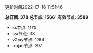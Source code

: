 更新时间2022-07-16 11:51:46

**总订阅: 378**
**总节点: 15661**
**有效节点: 3589**
- ss节点: 1175
- ssr节点: 33
- v2ray节点: 1984
- trojan节点: 397

